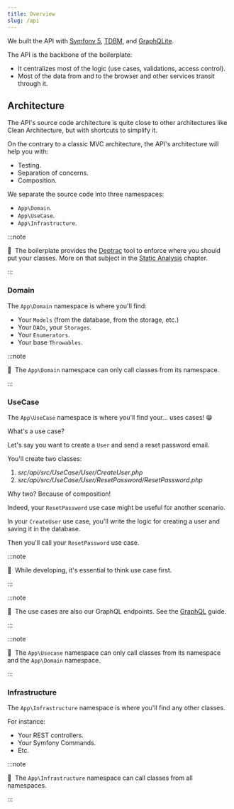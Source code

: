 ```yaml
---
title: Overview
slug: /api
---
```


We built the API with [Symfony 5](https://symfony.com/), [TDBM](https://github.com/thecodingmachine/tdbm), and 
[GraphQLite](https://graphqlite.thecodingmachine.io/).

The API is the backbone of the boilerplate:

* It centralizes most of the logic (use cases, validations, access control).
* Most of the data from and to the browser and other services transit through it.

## Architecture

The API's source code architecture is quite close to other architectures like Clean Architecture, but with shortcuts
to simplify it.

On the contrary to a classic MVC architecture, the API's architecture will help you with:

* Testing.
* Separation of concerns.
* Composition.

We separate the source code into three namespaces:

* `App\Domain`.
* `App\UseCase`.
* `App\Infrastructure`.

:::note

📣&nbsp;&nbsp;The boilerplate provides the [Deptrac](https://github.com/sensiolabs-de/deptrac) tool to enforce where you
should put your classes. More on that subject in the [Static Analysis](/docs/static-analysis/api) chapter.

:::

### Domain

The `App\Domain` namespace is where you'll find:

* Your `Models` (from the database, from the storage, etc.)
* Your `DAOs`, your `Storages`.
* Your `Enumerators`.
* Your base `Throwables`.

:::note

📣&nbsp;&nbsp;The `App\Domain` namespace can only call classes from its namespace.

:::

### UseCase

The `App\UseCase` namespace is where you'll find your... uses cases! 😁

What's a use case?

Let's say you want to create a `User` and send a reset password email.

You'll create two classes:

1. *src/api/src/UseCase/User/CreateUser.php*
2. *src/api/src/UseCase/User/ResetPassword/ResetPassword.php*

Why two? Because of composition!

Indeed, your `ResetPassword` use case might be useful for another scenario.

In your `CreateUser` use case, you'll write the logic for creating a user and saving it in the database.

Then you'll call your `ResetPassword` use case.

:::note

📣&nbsp;&nbsp;While developing, it's essential to think use case first.

:::

:::note

📣&nbsp;&nbsp;The use cases are also our GraphQL endpoints. See the [GraphQL](/docs/graphql) guide.

:::

:::note

📣&nbsp;&nbsp;The `App\Usecase` namespace can only call classes from its namespace and the `App\Domain` namespace.

:::

### Infrastructure

The `App\Infrastructure` namespace is where you'll find any other classes.

For instance:

* Your REST controllers.
* Your Symfony Commands.
* Etc.

:::note

📣&nbsp;&nbsp;The `App\Infrastructure` namespace can call classes from all namespaces.

:::